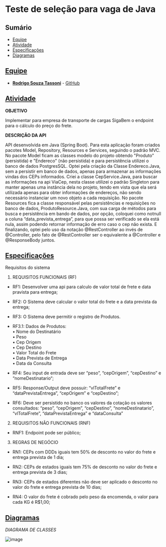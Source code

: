
# Teste de seleção para vaga de Java

## Sumário
* [Equipe](#equipe)
* [Atividade](#atividade)
* [Especificações](#especificações)
* [Diagramas](#diagramas)

## [Equipe](#equipe)
 - [**Rodrigo Souza Tassoni**](mailto:tazzsoni@gmail.com) - [GitHub](https://github.com/tazzsoni)
 
## [Atividade](#atividade)

**OBJETIVO**<br>

Implementar para empresa de transporte de cargas SigaBem o endpoint para o cálculo do preço do frete.

**DESCRIÇÃO DA API**<br>

API desenvolvida em Java (Spring Boot). Para esta aplicação foram criados pacotes Model, Repository, Resources e Services, seguindo o padrão MVC. No pacote Model ficam as classes modelo do projeto obtendo "Produto" (persistida) e "Endereco" (não persistida) e para persistência utilizei o banco de dados PostgresSQL. Optei pela criação da Classe Endereco.Java, sem a persistir em banco de dados, apenas para armazenar as informações vindas dos CEPs informados. Criei a classe CepService.Java, para buscar as informações na api ViaCep, nesta classe utilizei o padrão Singleton para manter apenas uma instância dela no projeto, tendo em vista que ela será utilizada apenas para obter informações de endereços, não sendo necessário instanciar um novo objeto a cada requisição. No pacote Resources fica a classe responsável pelas persistências e requisições no banco de dados, ProdutoResource.Java, com sua carga de métodos para busca e persistência em bando de dados, por opção, coloquei como notnull a coluna “data_prevista_entrega”, para que possa ser verificado se ela está nula, assim podendo retornar informação de erro caso o cep não exista. E finalizando, optei pelo uso da notação @RestController ao invés de @Controller, pelo fato de @RestController ser o equivalente a @Controller e @ResponseBody juntos.

## [Especificações](#especificações)

Requisitos do sistema

1.	REQUISITOS FUNCIONAIS (RF) 
 
- RF1: Desenvolver uma api para calculo de valor total de frete e data pravista para entrega;

- RF2: O Sistema deve calcular o valor total do frete e a data prevista da entrega;

-	RF3: O Sistema deve permitir o registro de Produtos.
- RF3.1: Dados de Produtos: <br>
•	Nome do Destinatário<br>
•	Peso<br>
•	Cep Origem<br>
•	Cep Destino<br>
•	Valor Total do Frete<br>
•	Data Prevista de Entrega<br>
•	Data da Consulta<br>

- RF4: Seu input de entrada deve ser “peso”, “cepOrigem”, “cepDestino” e “nomeDestinatario“;

-	RF5: Response/Output deve possuir: “vlTotalFrete” e “dataPrevistaEntrega”, “cepOrigem” e “cepDestino”;

-	RF6: Deve ser persistido no banco os valores da cotação os valores consultados: “peso”, “cepOrigem”, “cepDestino”, “nomeDestinatario”, “vlTotalFrete”, “dataPrevistaEntrega” e “dataConsulta”


2.	REQUISITOS NÂO FUNCIONAIS (RNF) 
-	RNF1: Endpoint pode ser público;

3.	REGRAS DE NEGÓCIO

-	RN1: CEPs com DDDs iguais tem 50% de desconto no valor do frete e entrega prevista de 1 dia;

-	RN2: CEPs de estados iguais tem 75% de desconto no valor do frete e entrega prevista de 3 dias;

-	RN3: CEPs de estados diferentes não deve ser aplicado o desconto no valor do frete e entrega prevista de 10 dias;

-	RN4: O valor do frete é cobrado pelo peso da encomenda, o valor para cada KG é R$1,00;


## [Diagramas](#diagramas)

*DIAGRAMA DE CLASSES*

![image](https://user-images.githubusercontent.com/45270751/132961105-0f5e391a-33b0-4565-9b20-b88f676cd42d.png)

